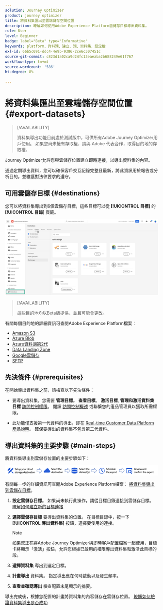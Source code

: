 ```yaml
---
solution: Journey Optimizer
product: journey optimizer
title: 將資料集匯出至雲端儲存空間位置
description: 瞭解如何使用Adobe Experience Platform雲儲存目標導出資料集。
role: User
level: Beginner
badge: label="Beta" type="Informative"
keywords: platform、資料湖、建立、湖、資料集、設定檔
exl-id: 66b5c691-ddc4-4e9b-9386-2ce6c307451c
source-git-commit: c823d1a02ca9d24fc13eaeaba2b688249e61f767
workflow-type: tm+mt
source-wordcount: '586'
ht-degree: 8%

---
```


# 將資料集匯出至雲端儲存空間位置 {#export-datasets}

>[!AVAILABILITY]
>
>資料集導出功能目前處於測試版中，可供所有Adobe Journey Optimizer用戶使用。 如果您尚未擁有存取權，請與 Adobe 代表合作，取得目的地的存取權。

Journey Optimizer允許您與雲儲存位置建立即時連接，以導出資料集的內容。

通過定期導出資料，您可以確保客戶交互記錄完整且最新，將此資訊用於報告或分析目的，並維護對法律要求的遵守。

## 可用雲儲存目標 {#destinations}

您可以將資料集導出到6個雲儲存目標，這些目標可以從 **[!UICONTROL 目標]** 的 **[!UICONTROL 目錄]** 頁籤。

![](assets/dataset-export-setup.png)

>[!AVAILABILITY]
>
>這些目的地均以Beta版提供，並且可能會更改。

有關每個目的地的詳細資訊可查閱Adobe Experience Platform檔案：

* [Amazon S3](https://experienceleague.adobe.com/docs/experience-platform/destinations/catalog/cloud-storage/amazon-s3.html)
* [Azure Blob](https://experienceleague.adobe.com/docs/experience-platform/destinations/catalog/cloud-storage/azure-blob.html)
* [Azure資料湖第2代](https://experienceleague.adobe.com/docs/experience-platform/destinations/catalog/cloud-storage/adls-gen2.html)
* [Data Landing Zone](https://experienceleague.adobe.com/docs/experience-platform/destinations/catalog/cloud-storage/data-landing-zone.html)
* [Google雲儲存](https://experienceleague.adobe.com/docs/experience-platform/destinations/catalog/cloud-storage/google-cloud-storage.html)
* [SFTP](https://experienceleague.adobe.com/docs/experience-platform/destinations/catalog/cloud-storage/sftp.html)

## 先決條件 {#prerequisites}

在開始導出資料集之前，請檢查以下先決條件：

* 要導出資料集，您需要 **管理目標**。 **查看目標**。 **激活目標**, **管理和激活資料集目標** [訪問控制權限](https://experienceleague.adobe.com/docs/experience-platform/access-control/home.html#permissions)。 閱讀 [訪問控制概述](https://experienceleague.adobe.com/docs/experience-platform/access-control/ui/overview.html) 或聯繫您的產品管理員以獲取所需權限。

* 此功能僅支援第一代資料的導出，即在 [Real-time Customer Data Platform產品說明](https://helpx.adobe.com/legal/product-descriptions/real-time-customer-data-platform-b2c-edition-prime-and-ultimate-packages.html)。 確保要導出的資料集不包含第二代資料。

## 導出資料集的主要步驟 {#main-steps}

將資料集導出到雲儲存位置的主要步驟如下：

![](assets/dataset-export-process.png)

有關每一步的詳細資訊可查閱Adobe Experience Platform檔案： [將資料集導出到雲儲存目標](https://experienceleague.adobe.com/docs/experience-platform/destinations/ui/activate/export-datasets.html?lang=en)。

1. **設定雲儲存目標**。 如果尚未執行此操作，請從目標目錄連接到雲儲存目標。 [瞭解如何建立新的目標連接](https://experienceleague.adobe.com/docs/experience-platform/destinations/ui/connect-destination.html?lang=en#setup)

   <!--![](assets/dataset-export-setup.png)-->

1. **選擇雲儲存目標** 要導出資料集的位置。 在目標目錄中，按一下 **[!UICONTROL 導出資料集]** 按鈕，選擇要使用的連接。

   <!--![](assets/dataset-export-destination.png)-->

   >[!NOTE]
   >
   >如果您正在將Adobe Journey Optimizer與即時客戶配置檔案一起使用，目標卡將顯示「激活」按鈕，允許您根據已啟用的權限導出資料集和激活此目標的段。

1. **選擇資料集** 導出到選定目標。

   <!--![](assets/dataset-export-dataset-selection.png)-->

1. **計畫導出** 資料集。 指定導出應在何時啟動以及發生頻率。

   <!--![](assets/dataset-export-schedule.png)-->

1. **查看並確認導出** 檢查配置末尾顯示的摘要。

   <!--![](assets/dataset-export-review.png)-->

導出完成後，根據您配置的計畫將資料集的內容儲存在雲儲存位置。 [瞭解如何驗證資料集導出是否成功](https://experienceleague.adobe.com/docs/experience-platform/destinations/ui/activate/export-datasets.html#verify)
